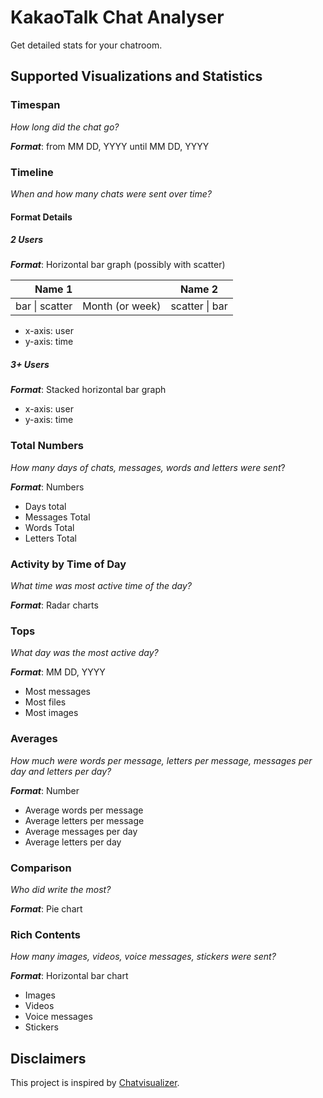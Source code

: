 ﻿# KakaoTalk Chat Analyser

Get detailed stats for your chatroom.

## Supported Visualizations and Statistics

### Timespan

*How long did the chat go?*

***Format***: from MM DD, YYYY until MM DD, YYYY

### Timeline

*When and how many chats were sent over time?*

#### Format Details

##### 2 Users

***Format***: Horizontal bar graph (possibly with scatter)

|        Name 1 |                 | Name 2        |
|--------------:|:---------------:|---------------|
| bar \| scatter | Month (or week) | scatter \| bar |

- x-axis: user
- y-axis: time

##### 3+ Users

***Format***: Stacked horizontal bar graph

- x-axis: user
- y-axis: time

### Total Numbers

*How many days of chats, messages, words and letters were sent*?

***Format***: Numbers

- Days total
- Messages Total
- Words Total
- Letters Total

### Activity by Time of Day

*What time was most active time of the day?*

***Format***: Radar charts

### Tops

*What day was the most active day?*

***Format***: MM DD, YYYY

- Most messages
- Most files
- Most images

### Averages

*How much were words per message, letters per message, messages per day and letters per day?*

***Format***: Number

- Average words per message
- Average letters per message
- Average messages per day
- Average letters per day

### Comparison

*Who did write the most?*

***Format***: Pie chart

### Rich Contents

*How many images, videos, voice messages, stickers were sent?*

***Format***: Horizontal bar chart

- Images
- Videos
- Voice messages
- Stickers

## Disclaimers

This project is inspired by [Chatvisualizer](https://chatvisualizer.com).
